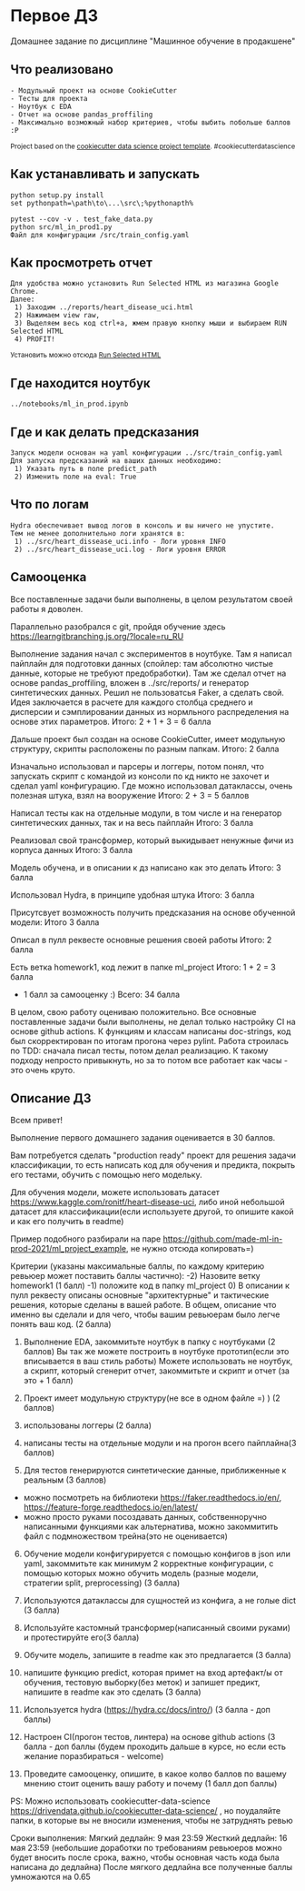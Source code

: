 Первое ДЗ
==============================

Домашнее задание по дисциплине "Машинное обучение в продакшене"

Что реализовано
------------
    - Модульный проект на основе CookieCutter
    - Тесты для проекта
    - Ноутбук с EDA
    - Отчет на основе pandas_proffiling
    - Максимально возможный набор критериев, чтобы выбить побольше баллов :P

<p><small>Project based on the <a target="_blank" href="https://drivendata.github.io/cookiecutter-data-science/">cookiecutter data science project template</a>. #cookiecutterdatascience</small></p>

Как устанавливать и запускать
------------
    python setup.py install
    set pythonpath=\path\to\...\src\;%pythonapth%
    
    pytest --cov -v . test_fake_data.py
    python src/ml_in_prod1.py
    Файл для конфигурации /src/train_config.yaml
    
Как просмотреть отчет
------------
    Для удобства можно установить Run Selected HTML из магазина Google Chrome.
    Далее:
     1) Заходим ../reports/heart_disease_uci.html
     2) Нажимаем view raw,
     3) Выделяем весь код ctrl+a, жмем правую кнопку мыши и выбираем RUN Selected HTML
     4) PROFIT!
    
    
<p><small>Установить можно отсюда <a target="_blank" href="https://chrome.google.com/webstore/detail/run-selected-html/eefflcdphpehljcadbmkdpopmbamfefl/related">Run Selected HTML</a></small></p>

Где находится ноутбук
------------
    ../notebooks/ml_in_prod.ipynb
    
Где и как делать предсказания
------------
    Запуск модели основан на yaml конфигурации ../src/train_config.yaml
    Для запуска предсказаний на ваших данных необходимо:
     1) Указать путь в поле predict_path
     2) Изменить поле на eval: True

Что по логам
------------
    Hydra обеспечивает вывод логов в консоль и вы ничего не упустите.
    Тем не менее дополнительно логи хранятся в:
     1) ../src/heart_dissease_uci.info - Логи уровня INFO
     2) ../src/heart_dissease_uci.log - Логи уровня ERROR

Самооценка
------------
Все поставленные задачи были выполнены, в целом результатом своей работы я доволен.

Параллельно разобрался c git, пройдя обучение здесь https://learngitbranching.js.org/?locale=ru_RU 

Выполнение задания начал с экспериментов в ноутбуке. Там я написал пайплайн для подготовки данных 
(спойлер: там абсолютно чистые данные, которые не требуют предобработки). 
Там же сделал отчет на основе pandas_proffiling, вложен в ../src/reports/ и генератор синтетических данных.
Решил не пользоватсья Faker, а сделать свой. Идея заключается в расчете для каждого столбца среднего и дисперсии
и сэмплировании данных из нормльного распределения на основе этих параметров.
Итого: 2 + 1 + 3 = 6 балла

Дальше проект был создан на основе CookieCutter, имеет модульную структуру, скрипты расположены
по разным папкам.
Итого: 2 балла

Изначально использовал и парсеры и логгеры, потом понял, что запускать скрипт с командой из консоли по кд никто не захочет
и сделал yaml конфигурацию. Где можно использовал датаклассы, очень полезная штука, взял на вооружение
Итого: 2 + 3 = 5 баллов

Написал тесты как на отдельные модули, в том числе и на генератор синтетических данных, так и на весь пайплайн
Итого: 3 балла

Реализовал свой трансформер, который выкидывает ненужные фичи из корпуса данных
Итого: 3 балла

Модель обучена, и в описании к дз написано как это делать
Итого: 3 балла

Использовал Hydra, в принципе удобная штука
Итого: 3 балла

Присутсвует возможность получить предсказания на основе обученной модели:
Итого 3 балла

Описал в пулл реквесте основные решения своей работы
Итого: 2 балла

Есть ветка homework1, код лежит в папке ml_project
Итого: 1 + 2 = 3 балла

+ 1 балл за самооценку :)
Всего: 34 балла

В целом, свою работу оцениваю положительно. Все основные поставленные задачи были выполнены,
не делал только настройку CI на основе github actions. К функциям и классам написаны doc-strings,
код был скорректирован по итогам прогона через pylint. Работа строилась по TDD: сначала писал тесты, потом делал реализацию.
К такому подходу непросто привыкнуть, но за то потом все работает как часы - это очень круто.





Описание ДЗ
------------
Всем привет! 

Выполнение первого домашнего задания оценивается в 30 баллов. 

Вам потребуется сделать "production ready" проект для решения задачи классификации, то есть написать код для обучения и предикта, покрыть его тестами, обучить с помощью него модельку.

Для обучения модели, можете использовать датасет https://www.kaggle.com/ronitf/heart-disease-uci, либо иной небольшой датасет для классификации(если используете другой, то опишите какой и как его получить в readme)

Пример подобного разбирали на паре https://github.com/made-ml-in-prod-2021/ml_project_example, не нужно отсюда копировать=)

Критерии (указаны максимальные баллы, по каждому критерию ревьюер может поставить баллы частично): 
-2) Назовите ветку homework1 (1 балл)
-1) положите код в папку ml_project
0) В описании к пулл реквесту описаны основные "архитектурные" и тактические решения, которые сделаны в вашей работе. В общем, описание что именно вы сделали и для чего, чтобы вашим ревьюерам было легче понять ваш код. (2 балла)

1) Выполнение EDA, закоммитьте ноутбук в папку с ноутбуками (2 баллов)
Вы так же можете построить в ноутбуке прототип(если это вписывается в ваш стиль работы)
Можете использовать не ноутбук, а скрипт, который сгенерит отчет, закоммитьте и скрипт и отчет (за это + 1 балл)

2) Проект имеет модульную структуру(не все в одном файле =) ) (2 баллов)

3) использованы логгеры (2 балла)

4) написаны тесты на отдельные модули и на прогон всего пайплайна(3 баллов)

5) Для тестов генерируются синтетические данные, приближенные к реальным (3 баллов)
- можно посмотреть на библиотеки https://faker.readthedocs.io/en/, https://feature-forge.readthedocs.io/en/latest/
- можно просто руками посоздавать данных, собственноручно написанными функциями
как альтернатива, можно закоммитить файл с подмножеством трейна(это не оценивается) 

6) Обучение модели конфигурируется с помощью конфигов в json или yaml, закоммитьте как минимум 2 корректные конфигурации, с помощью которых можно обучить модель (разные модели, стратегии split, preprocessing) (3 балла)

7) Используются датаклассы для сущностей из конфига, а не голые dict (3 балла) 

8) Используйте кастомный трансформер(написанный своими руками) и протестируйте его(3 балла)

9) Обучите модель, запишите в readme как это предлагается (3 балла)

10) напишите функцию predict, которая примет на вход артефакт/ы от обучения, тестовую выборку(без меток) и запишет предикт, напишите в readme как это сделать (3 балла)  

11) Используется hydra  (https://hydra.cc/docs/intro/) (3 балла - доп баллы)

12) Настроен CI(прогон тестов, линтера) на основе github actions  (3 балла - доп баллы (будем проходить дальше в курсе, но если есть желание поразбираться - welcome)
13) Проведите самооценку, опишите, в какое колво баллов по вашему мнению стоит оценить вашу работу и почему (1 балл доп баллы) 


PS: Можно использовать cookiecutter-data-science  https://drivendata.github.io/cookiecutter-data-science/ , но поудаляйте папки, в которые вы не вносили изменения, чтобы не затруднять ревью


Сроки выполнения:
Мягкий дедлайн: 9 мая 23:59
Жесткий дедлайн:  16 мая 23:59 
(небольшие доработки по требованиям ревьюеров можно будет вносить после срока, важно, чтобы основная часть кода была написана до дедлайна)
После мягкого дедлайна все полученные баллы умножаются на 0.65